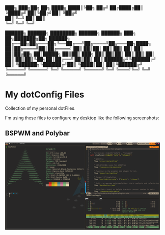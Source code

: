███╗   ███╗██╗   ██╗
████╗ ████║╚██╗ ██╔╝
██╔████╔██║ ╚████╔╝ 
██║╚██╔╝██║  ╚██╔╝  
██║ ╚═╝ ██║   ██║   
╚═╝     ╚═╝   ╚═╝   
                                                                                                 
██████╗  ██████╗ ████████╗ ██████╗ ██████╗ ███╗   ██╗███████╗██╗ ██████╗ 
██╔══██╗██╔═══██╗╚══██╔══╝██╔════╝██╔═══██╗████╗  ██║██╔════╝██║██╔════╝ 
██║  ██║██║   ██║   ██║   ██║     ██║   ██║██╔██╗ ██║█████╗  ██║██║  ███╗
██║  ██║██║   ██║   ██║   ██║     ██║   ██║██║╚██╗██║██╔══╝  ██║██║   ██║
██████╔╝╚██████╔╝   ██║   ╚██████╗╚██████╔╝██║ ╚████║██║     ██║╚██████╔╝
╚═════╝  ╚═════╝    ╚═╝    ╚═════╝ ╚═════╝ ╚═╝  ╚═══╝╚═╝     ╚═╝ ╚═════╝ 

# My dotConfig Files

Collection of my personal dotFiles.

I'm using these files to configure my desktop like the following screenshots:

## BSPWM and Polybar
![bspwm and polybar](./images/bspwm-polybar.png)
